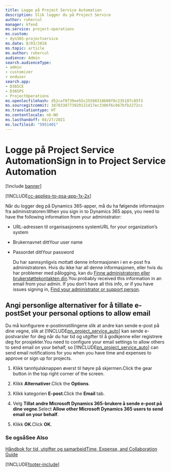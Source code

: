 ```yaml
---
title: Logge på Project Service Automation
description: Slik logger du på Project Service
author: ruhercul
manager: kfend
ms.service: project-operations
ms.custom:
- dyn365-projectservice
ms.date: 8/03/2018
ms.topic: article
ms.author: ruhercul
audience: Admin
search.audienceType:
- admin
- customizer
- enduser
search.app:
- D365CE
- D365PS
- ProjectOperations
ms.openlocfilehash: d52caf0739ee55c25598318608f0c235107c85f3
ms.sourcegitcommit: 3d78338773929121d17ec3386f6cb67bfb2272cc
ms.translationtype: HT
ms.contentlocale: nb-NO
ms.lasthandoff: 04/27/2021
ms.locfileid: "5951401"
---
```

# <a name="sign-in-to-project-service-automation"></a><span data-ttu-id="88456-103">Logge på Project Service Automation</span><span class="sxs-lookup"><span data-stu-id="88456-103">Sign in to Project Service Automation</span></span>

[!include [banner](../includes/psa-now-project-operations.md)]

[!INCLUDE[cc-applies-to-psa-app-1x-2x](../includes/cc-applies-to-psa-app-1x-2x.md)]

<span data-ttu-id="88456-104">Når du logger deg på Dynamics 365-apper, må du ha følgende informasjon fra administratoren:</span><span class="sxs-lookup"><span data-stu-id="88456-104">When you sign in to Dynamics 365 apps, you need to have the following information from your administrator:</span></span>  
  
- <span data-ttu-id="88456-105">URL-adressen til organisasjonens system</span><span class="sxs-lookup"><span data-stu-id="88456-105">URL for your organization’s system</span></span>  
  
- <span data-ttu-id="88456-106">Brukernavnet ditt</span><span class="sxs-lookup"><span data-stu-id="88456-106">Your user name</span></span>  
  
- <span data-ttu-id="88456-107">Passordet ditt</span><span class="sxs-lookup"><span data-stu-id="88456-107">Your password</span></span>  
  
  <span data-ttu-id="88456-108">Du har sannsynligvis mottatt denne informasjonen i en e-post fra administratoren. Hvis du ikke har all denne informasjonen, eller hvis du har problemer med pålogging, kan du [Finne administratoren eller brukerstøttekontakten din](/dynamics365/customerengagement/on-premises/basics/find-administrator-support).</span><span class="sxs-lookup"><span data-stu-id="88456-108">You probably received this information in an email from your admin. If you don’t have all this info, or if you have issues signing in, [Find your administrator or support person](/dynamics365/customerengagement/on-premises/basics/find-administrator-support).</span></span>  
  
## <a name="set-your-personal-options-to-allow-email"></a><span data-ttu-id="88456-109">Angi personlige alternativer for å tillate e-post</span><span class="sxs-lookup"><span data-stu-id="88456-109">Set your personal options to allow email</span></span>  
 <span data-ttu-id="88456-110">Du må konfigurere e-postinnstillingene slik at andre kan sende e-post på dine vegne, slik at [!INCLUDE[pn_project_service_auto](../includes/pn-project-service-auto.md)] kan sende e-postvarsler for deg når du har tid og utgifter til å godkjenne eller registrere deg for prosjekter.</span><span class="sxs-lookup"><span data-stu-id="88456-110">You need to configure your email settings to allow others to send email on your behalf, so [!INCLUDE[pn_project_service_auto](../includes/pn-project-service-auto.md)] can send email notifications for you when you have time and expenses to approve or sign up for projects.</span></span>  
  
1.  <span data-ttu-id="88456-111">Klikk tannhjulsknappen øverst til høyre på skjermen.</span><span class="sxs-lookup"><span data-stu-id="88456-111">Click the gear button in the top right corner of the screen.</span></span>  
  
2.  <span data-ttu-id="88456-112">Klikk **Alternativer**.</span><span class="sxs-lookup"><span data-stu-id="88456-112">Click the **Options**.</span></span>  
  
3.  <span data-ttu-id="88456-113">Klikk kategorien **E-post**.</span><span class="sxs-lookup"><span data-stu-id="88456-113">Click the **Email** tab.</span></span>  
  
4.  <span data-ttu-id="88456-114">Velg **Tillat andre Microsoft Dynamics 365-brukere å sende e-post på dine vegne**.</span><span class="sxs-lookup"><span data-stu-id="88456-114">Select **Allow other Microsoft Dynamics 365 users to send email on your behalf**.</span></span>  
  
5.  <span data-ttu-id="88456-115">Klikk **OK**.</span><span class="sxs-lookup"><span data-stu-id="88456-115">Click **OK**.</span></span>  
  
### <a name="see-also"></a><span data-ttu-id="88456-116">Se også</span><span class="sxs-lookup"><span data-stu-id="88456-116">See Also</span></span>  
 [<span data-ttu-id="88456-117">Håndbok for tid, utgifter og samarbeid</span><span class="sxs-lookup"><span data-stu-id="88456-117">Time, Expense, and Collaboration Guide</span></span>](../psa/time-expense-collaboration-guide.md)


[!INCLUDE[footer-include](../includes/footer-banner.md)]